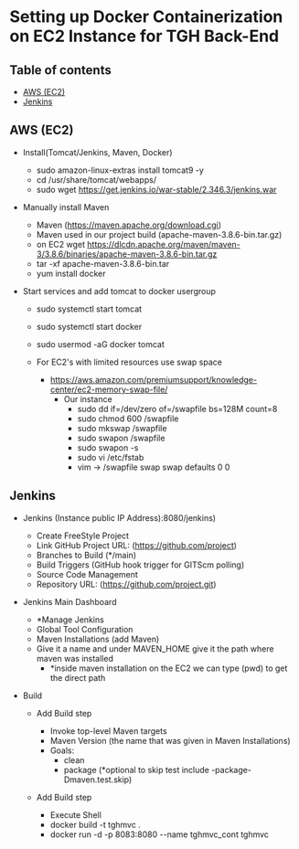 # Setting up Docker Containerization on EC2 Instance for TGH Back-End
## Table of contents
* [AWS (EC2)](#aws-ec2)
* [Jenkins](#jenkins)

## AWS (EC2)
* Install(Tomcat/Jenkins, Maven, Docker)
	- sudo amazon-linux-extras install tomcat9 -y
	- cd /usr/share/tomcat/webapps/
	- sudo wget https://get.jenkins.io/war-stable/2.346.3/jenkins.war
* Manually install Maven
	- Maven (https://maven.apache.org/download.cgi)
	- Maven used in our project build (apache-maven-3.8.6-bin.tar.gz)
	- on EC2 wget https://dlcdn.apache.org/maven/maven-3/3.8.6/binaries/apache-maven-3.8.6-bin.tar.gz
	- tar -xf apache-maven-3.8.6-bin.tar
	- yum install docker	
		
* Start services and add tomcat to docker usergroup
	- sudo systemctl start tomcat
	- sudo systemctl start docker
	- sudo usermod -aG docker tomcat
		
	- For EC2's with limited resources use swap space
		- https://aws.amazon.com/premiumsupport/knowledge-center/ec2-memory-swap-file/
			- Our instance
				- sudo dd if=/dev/zero of=/swapfile bs=128M count=8
				- sudo chmod 600 /swapfile
				- sudo mkswap /swapfile
				- sudo swapon /swapfile
				- sudo swapon -s
				- sudo vi /etc/fstab
				- vim -> /swapfile swap swap defaults 0 0
					
## Jenkins
* Jenkins (Instance public IP Address):8080/jenkins)
	- Create FreeStyle Project
	- Link GitHub Project URL: (https://github.com/project)
	- Branches to Build (*/main)
	- Build Triggers (GitHub hook trigger for GITScm polling)
	- Source Code Management
	- Repository URL: (https://github.com/project.git)
		
* Jenkins Main Dashboard
	- *Manage Jenkins
	- Global Tool Configuration
	- Maven Installations (add Maven)
	- Give it a name and under MAVEN_HOME give it the path where maven was installed
		- *inside maven installation on the EC2 we can type (pwd) to get the direct path

* Build
	- Add Build step
		- Invoke top-level Maven targets
		- Maven Version (the name that was given in Maven Installations)
		- Goals:
			- clean
			- package (*optional to skip test include -package-Dmaven.test.skip)
			
	- Add Build step
		- Execute Shell
		- docker build -t tghmvc .
		- docker run -d -p 8083:8080 --name tghmvc_cont tghmvc